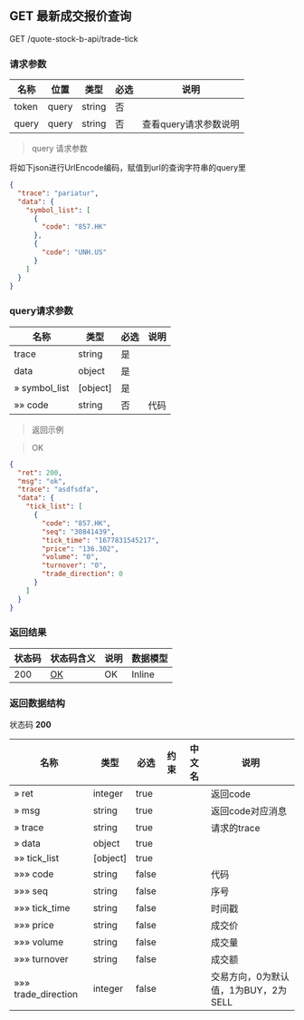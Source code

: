 ## GET 最新成交报价查询

GET /quote-stock-b-api/trade-tick

### 请求参数

| 名称                   | 位置  | 类型    | 必选 | 说明                                                         |
| ---------------------- | ----- | ------- | ---- | ------------------------------------------------------------ |
| token                  | query | string  | 否   |                                                          |
| query                   | query  | string  | 否   | 查看query请求参数说明                                   |

> query 请求参数

将如下json进行UrlEncode编码，赋值到url的查询字符串的query里
```json
{
  "trace": "pariatur",
  "data": {
    "symbol_list": [
      {
        "code": "857.HK"
      },
      {
        "code": "UNH.US"
      }
    ]
  }
}
```

### query请求参数

| 名称           | 类型     | 必选 | 说明 |
| -------------- | -------- | ---- | ---- |
| trace        | string   | 是   |  |
| data         | object   | 是   |  |
| » symbol_list | [object] | 是   |  |
| »» code       | string   | 否   | 代码 |

> 返回示例

> OK

```json
{
  "ret": 200,
  "msg": "ok",
  "trace": "asdfsdfa",
  "data": {
    "tick_list": [
      {
        "code": "857.HK",
        "seq": "30841439",
        "tick_time": "1677831545217",
        "price": "136.302",
        "volume": "0",
        "turnover": "0",
        "trade_direction": 0
      }
    ]
  }
}
```

### 返回结果

| 状态码 | 状态码含义                                              | 说明 | 数据模型 |
| ------ | ------------------------------------------------------- | ---- | -------- |
| 200    | [OK](https://tools.ietf.org/html/rfc7231#section-6.3.1) | OK   | Inline   |

### 返回数据结构

状态码 **200**

| 名称                | 类型     | 必选  | 约束 | 中文名 | 说明                                 |
| ------------------- | -------- | ----- | ---- | ------ | ------------------------------------ |
| » ret               | integer  | true  |  |        | 返回code                             |
| » msg               | string   | true  |  |        | 返回code对应消息                     |
| » trace             | string   | true  |  |        | 请求的trace                          |
| » data              | object   | true  |  |        |                                  |
| »» tick_list        | [object] | true  |  |        |                                  |
| »»» code            | string   | false |  |        | 代码                                 |
| »»» seq             | string   | false |  |        | 序号                                 |
| »»» tick_time       | string   | false |  |        | 时间戳                               |
| »»» price           | string   | false |  |        | 成交价                               |
| »»» volume          | string   | false |  |        | 成交量                               |
| »»» turnover        | string   | false |  |        | 成交额                               |
| »»» trade_direction | integer  | false |  |        | 交易方向，0为默认值，1为BUY，2为SELL |